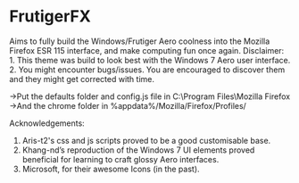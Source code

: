 # FrutigerFX
Aims to fully build the Windows/Frutiger Aero coolness into the Mozilla Firefox ESR 115 interface, and make computing fun once again.
Disclaimer: 1. This theme was build to look best with the Windows 7 Aero user interface.
            2. You might encounter bugs/issues. You are encouraged to discover them and they might get corrected with time.
               
->Put the defaults folder and config.js file in C:\Program Files\Mozilla Firefox
->And the chrome folder in %appdata%/Mozilla/Firefox/Profiles/<Your default Firefox profile>


Acknowledgements:
1. Aris-t2's css and js scripts proved to be a good customisable base.
2. Khang-nd’s reproduction of the Windows 7 UI elements proved beneficial for learning to craft glossy Aero interfaces.
3. Microsoft, for their awesome Icons (in the past).
